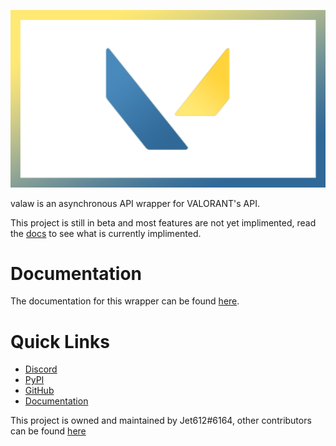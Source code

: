 ![valaw logo](assets/logo_border_wide.png)

valaw is an asynchronous API wrapper for VALORANT's API.
 
This project is still in beta and most features are not yet implimented, read the [docs](https://valaw.readthedocs.io/) to see what is currently implimented.

# Documentation
The documentation for this wrapper can be found [here](https://valaw.readthedocs.io/).

# Quick Links
- [Discord](https://discord.gg/mVXpvunBbF)
- [PyPI](https://pypi.org/project/valaw/)
- [GitHub](https://github.com/Jet612/valaw)
- [Documentation](https://valaw.readthedocs.io/)

This project is owned and maintained by Jet612#6164, other contributors can be found [here](https://github.com/Jet612/valaw/graphs/contributors)